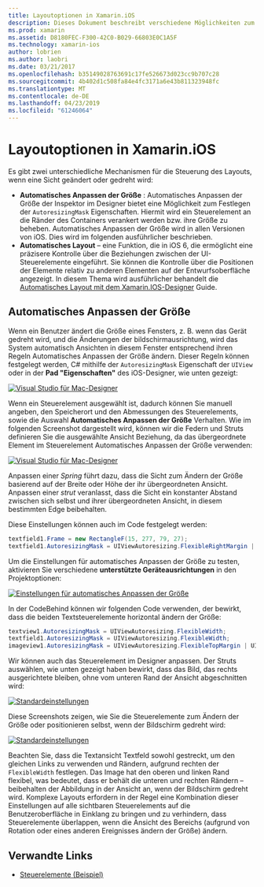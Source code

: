 ```yaml
---
title: Layoutoptionen in Xamarin.iOS
description: Dieses Dokument beschreibt verschiedene Möglichkeiten zum Anordnen von Benutzeroberflächen in Xamarin.iOS. Automatisches Anpassen der Größe und automatisches Layout werden erörtert.
ms.prod: xamarin
ms.assetid: D8180FEC-F300-42C0-B029-66803E0C1A5F
ms.technology: xamarin-ios
author: lobrien
ms.author: laobri
ms.date: 03/21/2017
ms.openlocfilehash: b35149028763691c17fe526673d023cc9b707c28
ms.sourcegitcommit: 4b402d1c508fa84e4fc3171a6e43b811323948fc
ms.translationtype: MT
ms.contentlocale: de-DE
ms.lasthandoff: 04/23/2019
ms.locfileid: "61246064"
---
```

# <a name="layout-options-in-xamarinios"></a>Layoutoptionen in Xamarin.iOS

Es gibt zwei unterschiedliche Mechanismen für die Steuerung des Layouts, wenn eine Sicht geändert oder gedreht wird:

-  **Automatisches Anpassen der Größe** : Automatisches Anpassen der Größe der Inspektor im Designer bietet eine Möglichkeit zum Festlegen der `AutoresizingMask` Eigenschaften. Hiermit wird ein Steuerelement an die Ränder des Containers verankert werden bzw. ihre Größe zu beheben. Automatisches Anpassen der Größe wird in allen Versionen von iOS. Dies wird im folgenden ausführlicher beschrieben.
-  **Automatisches Layout** – eine Funktion, die in iOS 6, die ermöglicht eine präzisere Kontrolle über die Beziehungen zwischen der UI-Steuerelemente eingeführt. Sie können die Kontrolle über die Positionen der Elemente relativ zu anderen Elementen auf der Entwurfsoberfläche angezeigt. In diesem Thema wird ausführlicher behandelt die [Automatisches Layout mit dem Xamarin.IOS-Designer](~/ios/user-interface/designer/designer-auto-layout.md) Guide.

## <a name="autosizing"></a>Automatisches Anpassen der Größe

Wenn ein Benutzer ändert die Größe eines Fensters, z. B. wenn das Gerät gedreht wird, und die Änderungen der bildschirmausrichtung, wird das System automatisch Ansichten in diesem Fenster entsprechend ihren Regeln Automatisches Anpassen der Größe ändern. Dieser Regeln können festgelegt werden, C# mithilfe der `AutoresizingMask` Eigenschaft der `UIView` oder in der **Pad "Eigenschaften"** des iOS-Designer, wie unten gezeigt:

 [![](layout-options-images/image41.png "Visual Studio für Mac-Designer")](layout-options-images/image41.png#lightbox)

Wenn ein Steuerelement ausgewählt ist, dadurch können Sie manuell angeben, den Speicherort und den Abmessungen des Steuerelements, sowie die Auswahl **Automatisches Anpassen der Größe** Verhalten. Wie im folgenden Screenshot dargestellt wird, können wir die Federn und Struts definieren Sie die ausgewählte Ansicht Beziehung, da das übergeordnete Element im Steuerelement Automatisches Anpassen der Größe verwenden:

 [![](layout-options-images/image42.png "Visual Studio für Mac-Designer")](layout-options-images/image42.png#lightbox)

Anpassen einer *Spring* führt dazu, dass die Sicht zum Ändern der Größe basierend auf der Breite oder Höhe der ihr übergeordneten Ansicht. Anpassen einer *strut* veranlasst, dass die Sicht ein konstanter Abstand zwischen sich selbst und ihrer übergeordneten Ansicht, in diesem bestimmten Edge beibehalten.

Diese Einstellungen können auch im Code festgelegt werden:

```csharp
textfield1.Frame = new RectangleF(15, 277, 79, 27);
textfield1.AutoresizingMask = UIViewAutoresizing.FlexibleRightMargin | UIViewAutoresizing.FlexibleBottomMargin;
```


Um die Einstellungen für automatisches Anpassen der Größe zu testen, aktivieren Sie verschiedene **unterstützte Geräteausrichtungen** in den Projektoptionen:

 [![](layout-options-images/image43a.png "Einstellungen für automatisches Anpassen der Größe")](layout-options-images/image43a.png#lightbox)

In der CodeBehind können wir folgenden Code verwenden, der bewirkt, dass die beiden Textsteuerelemente horizontal ändern der Größe:

```csharp
textview1.AutoresizingMask = UIViewAutoresizing.FlexibleWidth;
textfield1.AutoresizingMask = UIViewAutoresizing.FlexibleWidth;
imageview1.AutoresizingMask = UIViewAutoresizing.FlexibleTopMargin | UIViewAutoresizing.FlexibleLeftMargin;
```


Wir können auch das Steuerelement im Designer anpassen. Der Struts auswählen, wie unten gezeigt haben bewirkt, dass das Bild, das rechts ausgerichtete bleiben, ohne vom unteren Rand der Ansicht abgeschnitten wird:

 [![](layout-options-images/autoresize.png "Standardeinstellungen")](layout-options-images/autoresize.png#lightbox)

Diese Screenshots zeigen, wie Sie die Steuerelemente zum Ändern der Größe oder positionieren selbst, wenn der Bildschirm gedreht wird:

 [![](layout-options-images/image44a.png "Standardeinstellungen")](layout-options-images/image44a.png#lightbox)

Beachten Sie, dass die Textansicht Textfeld sowohl gestreckt, um den gleichen Links zu verwenden und Rändern, aufgrund rechten der `FlexibleWidth` festlegen. Das Image hat den oberen und linken Rand flexibel, was bedeutet, dass er behält die unteren und rechten Rändern – beibehalten der Abbildung in der Ansicht an, wenn der Bildschirm gedreht wird. Komplexe Layouts erfordern in der Regel eine Kombination dieser Einstellungen auf alle sichtbaren Steuerelements auf die Benutzeroberfläche in Einklang zu bringen und zu verhindern, dass Steuerelemente überlappen, wenn die Ansicht des Bereichs (aufgrund von Rotation oder eines anderen Ereignisses ändern der Größe) ändern.





## <a name="related-links"></a>Verwandte Links

- [Steuerelemente (Beispiel)](https://developer.xamarin.com/samples/Controls/)

